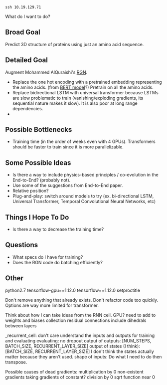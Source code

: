 ```
ssh 10.19.129.71
```

What do I want to do? 

## Broad Goal

Predict 3D structure of proteins using just an amino acid sequence.

## Detailed Goal

Augment Mohammed AlQuraishi's [RGN](https://github.com/aqlaboratory/rgn).
* Replace the one hot encoding with a pretrained embedding representing the amino acids. (from [BERT model](https://arxiv.org/abs/1810.04805)?) Pretrain on all the amino acids.
* Replace bidirectional LSTM with universal transformer because LSTMs are slow problematic to train (vanishing/exploding gradients, its sequential nature makes it slow). It is also poor at long range dependencies.
* 

## Possible Bottlenecks 
* Training time (in the order of weeks even with 4 GPUs). Transformers should be faster to train since it is more parallelizable.

## Some Possible Ideas
* Is there a way to include physics-based principles / co-evolution in the End-to-End? (probably not).
* Use some of the suggestions from End-to-End paper.
* Relative position?
* Plug-and-play: switch around models to try (ex. bi-directional LSTM, Universal Transformer, Temporal Convolutional Neural Networks, etc)

## Things I Hope To Do
* Is there a way to decrease the training time?

## Questions
* What specs do I have for training?
* Does the RGN code do batching efficiently?

## Other 



python2.7
tensorflow-gpu==1.12.0
tensorflow==1.12.0
setproctitle


Don't remove anything that already exists.
Don't refactor code too quickly.
Options are way more limited for transformer.

Think about how I can take ideas from the RNN cell.
    GPU?
    need to add to weights and biases collection
    residual connections
    include dihedrals between layers

_recurrent_cell: don't care
understand the inputs and outputs for training and evaluating
    evaluating: no dropout
    output of outputs: [NUM_STEPS, BATCH_SIZE, RECURRENT_LAYER_SIZE]
    output of states (I think):[BATCH_SIZE, RECURRENT_LAYER_SIZE]
    I don't think the states actually matter because they aren't used.
    shape of inputs:
    Do what I need to do then transpose.

Possible causes of dead gradients:
    multiplication by 0
    non-existent gradients
    taking gradients of constant?
    division by 0
    sqrt function near 0
